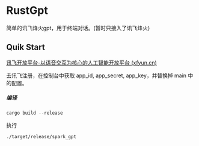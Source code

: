 # RustGpt

简单的讯飞烽火gpt，用于终端对话。(暂时只接入了讯飞烽火)

## Quik Start

[讯飞开放平台-以语音交互为核心的人工智能开放平台 (xfyun.cn)](https://www.xfyun.cn/)

去讯飞注册，在控制台中获取 app_id, app_secret, app_key，并替换掉 main 中的配置。

##### 编译

```rust
cargo build --release
```

执行

```shell
./target/release/spark_gpt
```

